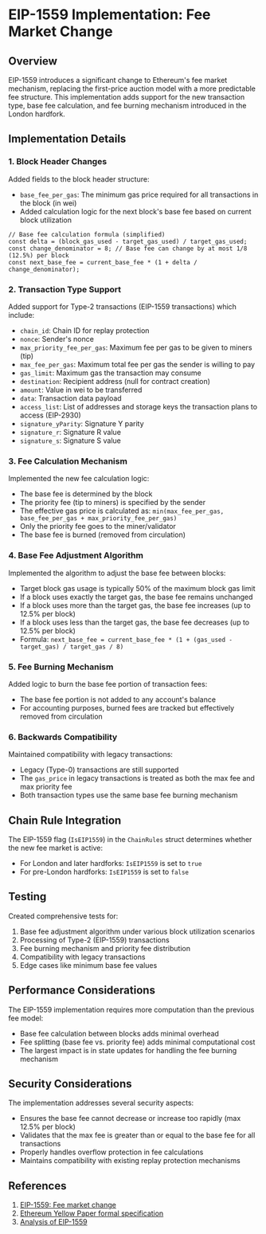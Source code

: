 # EIP-1559 Implementation: Fee Market Change

## Overview

EIP-1559 introduces a significant change to Ethereum's fee market mechanism, replacing the first-price auction model with a more predictable fee structure. This implementation adds support for the new transaction type, base fee calculation, and fee burning mechanism introduced in the London hardfork.

## Implementation Details

### 1. Block Header Changes

Added fields to the block header structure:
- `base_fee_per_gas`: The minimum gas price required for all transactions in the block (in wei)
- Added calculation logic for the next block's base fee based on current block utilization

```zig
// Base fee calculation formula (simplified)
const delta = (block_gas_used - target_gas_used) / target_gas_used;
const change_denominator = 8; // Base fee can change by at most 1/8 (12.5%) per block
const next_base_fee = current_base_fee * (1 + delta / change_denominator);
```

### 2. Transaction Type Support

Added support for Type-2 transactions (EIP-1559 transactions) which include:
- `chain_id`: Chain ID for replay protection
- `nonce`: Sender's nonce
- `max_priority_fee_per_gas`: Maximum fee per gas to be given to miners (tip)
- `max_fee_per_gas`: Maximum total fee per gas the sender is willing to pay
- `gas_limit`: Maximum gas the transaction may consume
- `destination`: Recipient address (null for contract creation)
- `amount`: Value in wei to be transferred
- `data`: Transaction data payload
- `access_list`: List of addresses and storage keys the transaction plans to access (EIP-2930)
- `signature_yParity`: Signature Y parity
- `signature_r`: Signature R value
- `signature_s`: Signature S value

### 3. Fee Calculation Mechanism

Implemented the new fee calculation logic:
- The base fee is determined by the block
- The priority fee (tip to miners) is specified by the sender
- The effective gas price is calculated as: `min(max_fee_per_gas, base_fee_per_gas + max_priority_fee_per_gas)`
- Only the priority fee goes to the miner/validator
- The base fee is burned (removed from circulation)

### 4. Base Fee Adjustment Algorithm

Implemented the algorithm to adjust the base fee between blocks:
- Target block gas usage is typically 50% of the maximum block gas limit
- If a block uses exactly the target gas, the base fee remains unchanged
- If a block uses more than the target gas, the base fee increases (up to 12.5% per block)
- If a block uses less than the target gas, the base fee decreases (up to 12.5% per block)
- Formula: `next_base_fee = current_base_fee * (1 + (gas_used - target_gas) / target_gas / 8)`

### 5. Fee Burning Mechanism

Added logic to burn the base fee portion of transaction fees:
- The base fee portion is not added to any account's balance
- For accounting purposes, burned fees are tracked but effectively removed from circulation

### 6. Backwards Compatibility

Maintained compatibility with legacy transactions:
- Legacy (Type-0) transactions are still supported
- The `gas_price` in legacy transactions is treated as both the max fee and max priority fee
- Both transaction types use the same base fee burning mechanism

## Chain Rule Integration

The EIP-1559 flag (`IsEIP1559`) in the `ChainRules` struct determines whether the new fee market is active:
- For London and later hardforks: `IsEIP1559` is set to `true`
- For pre-London hardforks: `IsEIP1559` is set to `false`

## Testing

Created comprehensive tests for:
1. Base fee adjustment algorithm under various block utilization scenarios
2. Processing of Type-2 (EIP-1559) transactions
3. Fee burning mechanism and priority fee distribution
4. Compatibility with legacy transactions
5. Edge cases like minimum base fee values

## Performance Considerations

The EIP-1559 implementation requires more computation than the previous fee model:
- Base fee calculation between blocks adds minimal overhead
- Fee splitting (base fee vs. priority fee) adds minimal computational cost
- The largest impact is in state updates for handling the fee burning mechanism

## Security Considerations

The implementation addresses several security aspects:
- Ensures the base fee cannot decrease or increase too rapidly (max 12.5% per block)
- Validates that the max fee is greater than or equal to the base fee for all transactions
- Properly handles overflow protection in fee calculations
- Maintains compatibility with existing replay protection mechanisms

## References

1. [EIP-1559: Fee market change](https://eips.ethereum.org/EIPS/eip-1559)
2. [Ethereum Yellow Paper formal specification](https://ethereum.github.io/yellowpaper/paper.pdf)
3. [Analysis of EIP-1559](https://notes.ethereum.org/@vbuterin/eip-1559-faq)